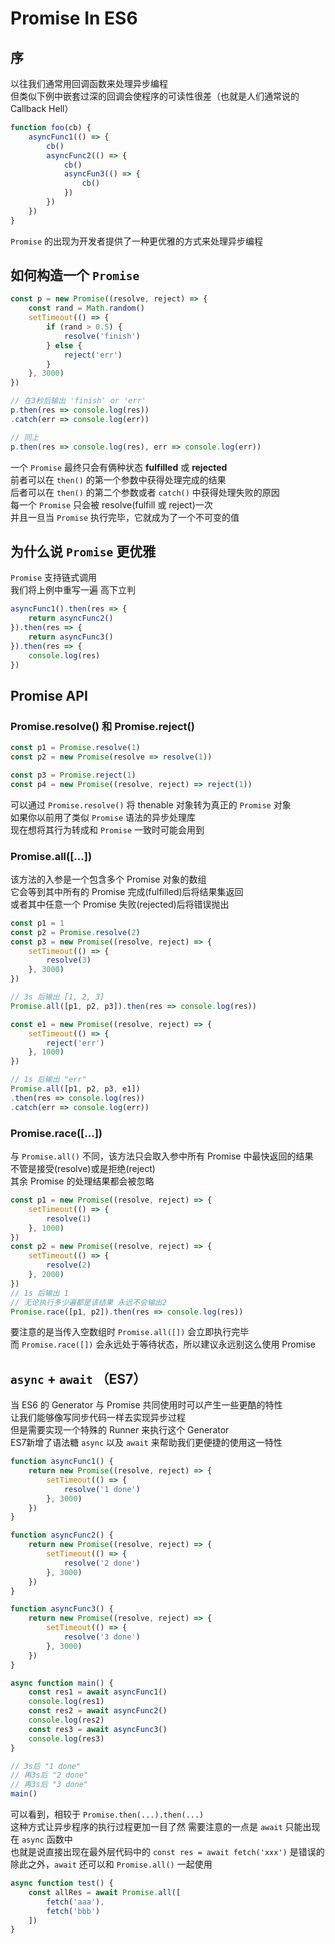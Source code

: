 # Promise In ES6

## 序
以往我们通常用回调函数来处理异步编程  
但类似下例中嵌套过深的回调会使程序的可读性很差（也就是人们通常说的 Callback Hell）  
```js
function foo(cb) {
	asyncFunc1(() => {
		cb()
		asyncFunc2(() => {
			cb()
			asyncFun3(() => {
				cb()
			})
		})
	})
}
```
`Promise` 的出现为开发者提供了一种更优雅的方式来处理异步编程

## 如何构造一个 `Promise`
```js
const p = new Promise((resolve, reject) => {
	const rand = Math.random()
	setTimeout(() => {
		if (rand > 0.5) {
			resolve('finish')
		} else {
			reject('err')
		}
	}, 3000)
})

// 在3秒后输出 'finish' or 'err'
p.then(res => console.log(res))
.catch(err => console.log(err))

// 同上
p.then(res => console.log(res), err => console.log(err))
```
一个 `Promise` 最终只会有俩种状态 **fulfilled** 或 **rejected**  
前者可以在 `then()` 的第一个参数中获得处理完成的结果  
后者可以在 `then()` 的第二个参数或者 `catch()` 中获得处理失败的原因  
每一个 `Promise` 只会被 resolve(fulfill 或 reject)一次  
并且一旦当 `Promise` 执行完毕，它就成为了一个不可变的值  

## 为什么说 `Promise` 更优雅
`Promise` 支持链式调用  
我们将上例中重写一遍 高下立判
```js
asyncFunc1().then(res => {
	return asyncFunc2()
}).then(res => {
	return asyncFunc3()
}).then(res => {
	console.log(res)
})
```

## Promise API

### Promise.resolve() 和 Promise.reject()
```js
const p1 = Promise.resolve(1)
const p2 = new Promise(resolve => resolve(1))

const p3 = Promise.reject(1)
const p4 = new Promise((resolve, reject) => reject(1))
```
可以通过 `Promise.resolve()` 将 thenable 对象转为真正的 `Promise` 对象  
如果你以前用了类似 `Promise` 语法的异步处理库  
现在想将其行为转成和 `Promise` 一致时可能会用到

### Promise.all([...])
该方法的入参是一个包含多个 Promise 对象的数组  
它会等到其中所有的 Promise 完成(fulfilled)后将结果集返回  
或者其中任意一个 Promise 失败(rejected)后将错误抛出
```js
const p1 = 1
const p2 = Promise.resolve(2)
const p3 = new Promise((resolve, reject) => {
	setTimeout(() => {
		resolve(3)
	}, 3000)
})

// 3s 后输出 [1, 2, 3]
Promise.all([p1, p2, p3]).then(res => console.log(res))

const e1 = new Promise((resolve, reject) => {
	setTimeout(() => {
		reject('err')
	}, 1000)
})

// 1s 后输出 "err"
Promise.all([p1, p2, p3, e1])
.then(res => console.log(res))
.catch(err => console.log(err))
```

### Promise.race([...])
与 `Promise.all()` 不同，该方法只会取入参中所有 Promise 中最快返回的结果  
不管是接受(resolve)或是拒绝(reject)  
其余 Promise 的处理结果都会被忽略
```js
const p1 = new Promise((resolve, reject) => {
	setTimeout(() => {
		resolve(1)
	}, 1000)
})
const p2 = new Promise((resolve, reject) => {
	setTimeout(() => {
		resolve(2)
	}, 2000)
})
// 1s 后输出 1
// 无论执行多少遍都是该结果 永远不会输出2
Promise.race([p1, p2]).then(res => console.log(res))
```
要注意的是当传入空数组时 `Promise.all([])` 会立即执行完毕  
而 `Promise.race([])` 会永远处于等待状态，所以建议永远别这么使用 Promise

## `async` + `await` （ES7）
当 ES6 的 Generator 与 Promise 共同使用时可以产生一些更酷的特性  
让我们能够像写同步代码一样去实现异步过程  
但是需要实现一个特殊的 Runner 来执行这个 Generator  
ES7新增了语法糖 `async` 以及 `await` 来帮助我们更便捷的使用这一特性
```js
function asyncFunc1() {
	return new Promise((resolve, reject) => {
		setTimeout(() => {
			resolve('1 done')
		}, 3000)
	})
}

function asyncFunc2() {
	return new Promise((resolve, reject) => {
		setTimeout(() => {
			resolve('2 done')
		}, 3000)
	})
}

function asyncFunc3() {
	return new Promise((resolve, reject) => {
		setTimeout(() => {
			resolve('3 done')
		}, 3000)
	})
}

async function main() {
	const res1 = await asyncFunc1()
	console.log(res1)
	const res2 = await asyncFunc2()
	console.log(res2)
	const res3 = await asyncFunc3()
	console.log(res3)
}

// 3s后 "1 done"
// 再3s后 "2 done"
// 再3s后 "3 done"
main()
```
可以看到，相较于 `Promise.then(...).then(...)`  
这种方式让异步程序的执行过程更加一目了然
需要注意的一点是 `await` 只能出现在 `async` 函数中  
也就是说直接出现在最外层代码中的 `const res = await fetch('xxx')` 是错误的  
除此之外，`await` 还可以和 `Promise.all()` 一起使用
```js
async function test() {
	const allRes = await Promise.all([
		fetch('aaa'),
		fetch('bbb')
	])
}
```
